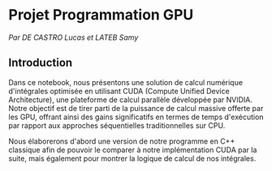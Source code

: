 # Projet Programmation GPU

*Par DE CASTRO Lucas et LATEB Samy*

## Introduction

Dans ce notebook, nous présentons une solution de calcul numérique d'intégrales optimisée en utilisant CUDA (Compute Unified Device Architecture), une plateforme de calcul parallèle développée par NVIDIA. Notre objectif est de tirer parti de la puissance de calcul massive offerte par les GPU, offrant ainsi des gains significatifs en termes de temps d'exécution par rapport aux approches séquentielles traditionnelles sur CPU.

Nous élaborerons d'abord une version de notre programme en C++ classique afin de pouvoir le comparer à notre implémentation CUDA par la suite, mais également pour montrer la logique de calcul de nos intégrales.
